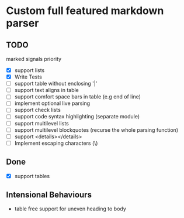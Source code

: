 # Custom full featured markdown parser

## TODO

marked signals priority

- [x] support lists
- [x] Write Tests
- [ ] support table without enclosing '|'
- [ ] support text aligns in table
- [ ] support comfort space bars in table (e.g end of line)
- [ ] implement optional live parsing
- [ ] support check lists
- [ ] support code syntax highlighting (separate module)
- [ ] support multilevel lists
- [ ] support multilevel blockquotes (recurse the whole parsing function)
- [ ] support \<details>\</details>
- [ ] Implement escaping characters (\\)

## Done

- [x] support tables


## Intensional Behaviours
- table free support for uneven heading to body
